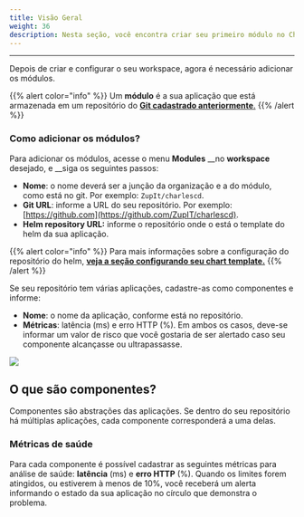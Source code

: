 ```yaml
---
title: Visão Geral
weight: 36
description: Nesta seção, você encontra criar seu primeiro módulo no Charles.
---
```


---

Depois de criar e configurar o seu workspace, agora é necessário adicionar os módulos. 

{{% alert color="info" %}}
Um **módulo** é a sua aplicação que está armazenada em um repositório do [**Git cadastrado anteriormente**.]()
{{% /alert %}}

### Como adicionar os módulos? 

Para adicionar os módulos, acesse o menu **Modules** __no **workspace** desejado, e __siga os seguintes passos:

* **Nome**: o nome deverá ser a junção da organização e a do módulo, como está no git. Por exemplo: `ZupIt/charlescd`.
* **Git URL**: informe a URL do seu repositório. Por exemplo: [https://github.com](https://github.com/ZupIT/charlescd).
* **Helm repository URL:** informe o repositório onde o está o template do helm da sua aplicação.

{{% alert color="info" %}}
Para mais informações sobre a configuração do repositório do helm, [**veja a seção configurando seu chart template.**](/pt/primeiros-passos/criando-seu-primeiro-módulo/configurando-o-chart-template/)
{{% /alert %}}

Se seu repositório tem várias aplicações, cadastre-as como componentes e informe: 

* **Nome**: o nome da aplicação, conforme está no repositório.
* **Métricas**: latência \(ms\) e erro HTTP \(%\). Em ambos os casos, deve-se informar um valor de risco que você gostaria de ser alertado caso seu componente alcançasse ou ultrapassasse.

![](/shared/image%20%288%29.png)

## O que são componentes?

Componentes são abstrações das aplicações. Se dentro do seu repositório há múltiplas aplicações, cada componente corresponderá a uma delas.

### Métricas de saúde

Para cada componente é possível cadastrar as seguintes métricas para análise de saúde: **latência** \(ms\) e **erro HTTP** \(%\). Quando os limites forem atingidos, ou estiverem à menos de 10%, você receberá um alerta informando o estado da sua aplicação no círculo que demonstra o problema.
